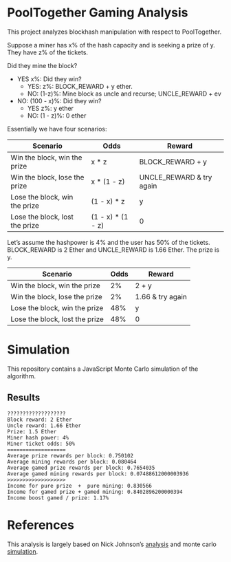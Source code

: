 # PoolTogether Gaming Analysis

This project analyzes blockhash manipulation with respect to PoolTogether.

Suppose a miner has x% of the hash capacity and is seeking a prize of y.  They have z% of the tickets.

Did they mine the block?
- YES x%: Did they win?
  - YES: z%: BLOCK_REWARD + y ether.
  - NO: (1-z)%: Mine block as uncle and recurse; UNCLE_REWARD + ev
- NO: (100 - x)%: Did they win?
  - YES z%: y ether	
  - NO: (1 - z)%: 0 ether

Essentially we have four scenarios:

| Scenario | Odds | Reward |
| -------- | ---- | ------ |
| Win the block, win the prize | x * z | BLOCK_REWARD + y |
| Win the block, lose the prize | x * (1 - z) | UNCLE_REWARD & try again |
| Lose the block, win the prize | (1 - x) * z | y |
| Lose the block, lost the prize | (1 - x) * (1 - z) | 0 |

Let’s assume the hashpower is 4% and the user has 50% of the tickets.  BLOCK_REWARD is 2 Ether and UNCLE_REWARD is 1.66 Ether. The prize is y.

| Scenario | Odds | Reward |
| -------- | ---- | ------ |
| Win the block, win the prize | 2% | 2 + y |
| Win the block, lose the prize | 2% | 1.66 & try again |
| Lose the block, win the prize | 48% | y |
| Lose the block, lost the prize | 48% | 0 |

# Simulation

This repository contains a JavaScript Monte Carlo simulation of the algorithm.

## Results

```
???????????????????
Block reward: 2 Ether
Uncle reward: 1.66 Ether
Prize: 1.5 Ether
Miner hash power: 4%
Miner ticket odds: 50%
===================
Average prize rewards per block: 0.750102
Average mining rewards per block: 0.080464
Average gamed prize rewards per block: 0.7654035
Average gamed mining rewards per block: 0.07488612000003936
>>>>>>>>>>>>>>>>>>>
Income for pure prize  +  pure mining: 0.830566
Income for gamed prize + gamed mining: 0.8402896200000394
Income boost gamed / prize: 1.17%
```

# References

This analysis is largely based on Nick Johnson’s [analysis](https://www.reddit.com/r/ethereum/comments/73sddu/smartbillions_just_put_45113717_1500_eth_to_their/dntau2d?utm_source=share&utm_medium=web2x) and monte carlo [simulation](https://www.reddit.com/r/ethereum/comments/74d3dc/smartbillions_lottery_contract_just_got_hacked/dnydjc1?utm_source=share&utm_medium=web2x).
